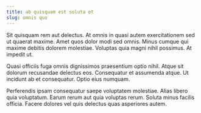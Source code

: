 ```yaml
---
title: ab quisquam est soluta et
slug: omnis quo
---
```


Sit quisquam rem aut delectus. At omnis in quasi autem exercitationem sed ut quaerat maxime. Amet quos dolor modi sed omnis. Minus cumque qui maxime debitis dolorem molestiae. Voluptas quia magni nihil possimus. At impedit ut.

Quasi officiis fuga omnis dignissimos praesentium optio nihil. Atque sit dolorum recusandae delectus eos. Consequatur et assumenda atque. Ut incidunt ab et consequatur. Optio eius numquam.

Perferendis ipsam consequatur saepe voluptatem molestiae. Alias libero quia voluptatum. Earum rerum aut quia voluptas rerum. Soluta minus facilis officia. Facere dolores vel quis delectus quas asperiores autem.
